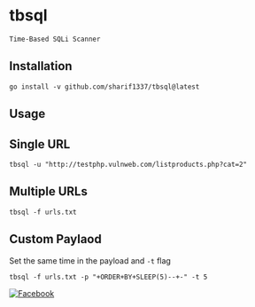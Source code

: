 # tbsql
`Time-Based SQLi Scanner`
## Installation
```
go install -v github.com/sharif1337/tbsql@latest
```
## Usage
## Single URL
```
tbsql -u "http://testphp.vulnweb.com/listproducts.php?cat=2"
```
## Multiple URLs
```
tbsql -f urls.txt
```
## Custom Paylaod
Set the same time in the payload and `-t` flag
```
tbsql -f urls.txt -p "+ORDER+BY+SLEEP(5)--+-" -t 5
```

[![Facebook](https://img.shields.io/badge/Facebook-Profile-blue?style=flat-square&logo=facebook)](https://www.facebook.com/sharifansari00)
